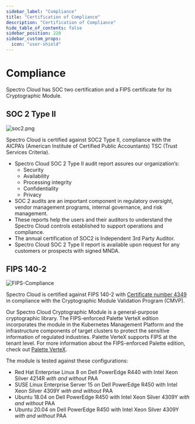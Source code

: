 ```yaml
---
sidebar_label: "Compliance"
title: "Certification of Compliance"
description: "Certification of Compliance"
hide_table_of_contents: false
sidebar_position: 220
sidebar_custom_props: 
  icon: "user-shield"
---
```






# Compliance


Spectro Cloud has SOC two certification and a FIPS certificate for its Cryptographic Module.

## SOC 2 Type II

![soc2.png](/soc2.png "#width=180px")

Spectro Cloud is certified against SOC2 Type II, compliance with the AICPA’s (American Institute of Certified Public Accountants) TSC (Trust Services Criteria).
* Spectro Cloud SOC 2 Type II audit report assures our organization’s:
   * Security
   * Availability
   * Processing integrity
   * Confidentiality
   * Privacy
* SOC 2 audits are an important component in regulatory oversight, vendor management programs, internal governance, and risk management.
* These reports help the users and their auditors to understand the Spectro Cloud controls established to support operations and compliance.
* The annual certification of SOC2 is Independent 3rd Party Auditor.
* Spectro Cloud SOC 2 Type II report is available upon request for any customers or prospects with signed MNDA.

## FIPS 140-2


![FIPS-Compliance](/docs_compliance_compliance_fips-logo.png "#width=180px")

Spectro Cloud is certified against FIPS 140-2 with [Certificate number 4349](https://csrc.nist.gov/projects/cryptographic-module-validation-program/certificate/4349) in compliance with the Cryptographic Module Validation Program (CMVP). 

Our Spectro Cloud Cryptographic Module is a general-purpose cryptographic library. The FIPS-enforced Palette VerteX edition incorporates the module in the Kubernetes Management Platform and the infrastructure components of target clusters to protect the sensitive information of regulated industries. Palette VerteX supports FIPS at the tenant level. For more information about the FIPS-enforced Palette edition, check out [Palette VerteX](/vertex). 

The module is tested against these configurations:

* Red Hat Enterprise Linux 8 on Dell PowerEdge R440 with Intel Xeon Silver 4214R _with and without_ PAA
* SUSE Linux Enterprise Server 15 on Dell PowerEdge R450 with Intel Xeon Silver 4309Y _with and without_ PAA
* Ubuntu 18.04 on Dell PowerEdge R450 with Intel Xeon Silver 4309Y _with and without_ PAA
* Ubuntu 20.04 on Dell PowerEdge R450 with Intel Xeon Silver 4309Y _with and without_ PAA


<br />

<br />